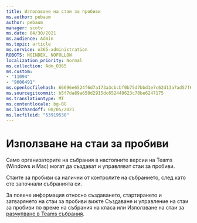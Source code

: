 ```yaml
---
title: Използване на стаи за пробиви
ms.author: pebaum
author: pebaum
manager: scotv
ms.date: 04/30/2021
ms.audience: Admin
ms.topic: article
ms.service: o365-administration
ROBOTS: NOINDEX, NOFOLLOW
localization_priority: Normal
ms.collection: Adm_O365
ms.custom:
- "11094"
- "9006491"
ms.openlocfilehash: 66696e6524f6d7a173a3cbcbf0b75d7bbd1e7c62d13a7ad57f6c142e81b81c47
ms.sourcegitcommit: b5f7da89a650d2915dc652449623c78be6247175
ms.translationtype: MT
ms.contentlocale: bg-BG
ms.lasthandoff: 08/05/2021
ms.locfileid: "53919530"
---
```

# <a name="use-breakout-rooms"></a>Използване на стаи за пробиви

Само организаторите на събрания в настолните версии на Teams (Windows и Mac) могат да създават и управляват стаи за пробиви. 

Стаите за пробиви са налични от контролите на събранието, след като сте започнали събранията си.

За повече информация относно създаването, стартирането и []() затварянето на стаи за пробиви вижте Създаване и управление на стаи за пробиви по време на събрания на класа или Използване на стаи за [разчупване в Teams събрания](https://support.microsoft.com/office/use-breakout-rooms-in-teams-meetings-7de1f48a-da07-466c-a5ab-4ebace28e461).